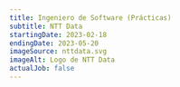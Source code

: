 ```yaml
---
title: Ingeniero de Software (Prácticas)
subtitle: NTT Data
startingDate: 2023-02-18
endingDate: 2023-05-20
imageSource: nttdata.svg
imageAlt: Logo de NTT Data
actualJob: false
---
```

